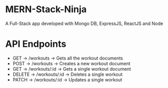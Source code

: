 # MERN-Stack-Ninja
A Full-Stack app developed with Mongo DB, ExpressJS, ReactJS and Node

# API Endpoints
* GET -> /workouts -> Gets all the workout documents
* POST -> /workouts -> Creates a new workout document
* GET -> /workouts/:id -> Gets a single workout document
* DELETE -> /workouts/:id -> Deletes a single workout
* PATCH -> /workouts/:id -> Updates a single workout




